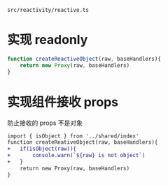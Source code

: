`src/reactivity/reactive.ts`

# 实现 readonly

```ts
function createReactiveObject(raw, baseHandlers){
	return new Proxy(raw, baseHandlers)
}
```

# 实现组件接收 props

防止接收的 props 不是对象
```diff
import { isObject } from '../shared/index'
function createReativeObject(raw, baseHandlers){
+	if(isObject(raw)){
+		console.warn(`${raw} is not object`)
+	}
	return new Proxy(raw, baseHandlers)
}
```